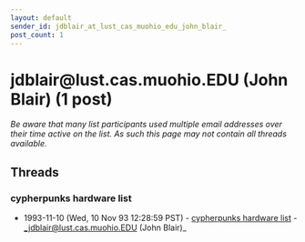 ```yaml
---
layout: default
sender_id: jdblair_at_lust_cas_muohio_edu_john_blair_
post_count: 1
---
```


# jdblair<span>@</span>lust.cas.muohio.EDU (John Blair) (1 post)

_Be aware that many list participants used multiple email addresses over their time active on the list. As such this page may not contain all threads available._

## Threads

### cypherpunks hardware list
+ 1993-11-10 (Wed, 10 Nov 93 12:28:59 PST) - [cypherpunks hardware list](/archive/1993/11/03265cff6e46a4cb131d0f49d0d7bab98cd0f3bdacfae9fbe757f177ec567a08) - _jdblair@lust.cas.muohio.EDU (John Blair)_

